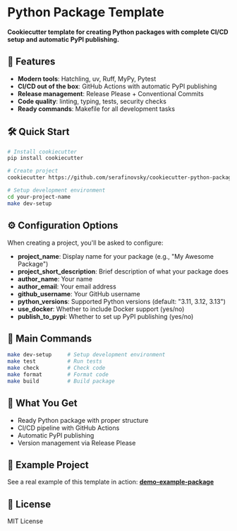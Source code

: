# Python Package Template

**Cookiecutter template for creating Python packages with complete CI/CD setup and automatic PyPI publishing.**

## 🚀 Features

- **Modern tools**: Hatchling, uv, Ruff, MyPy, Pytest
- **CI/CD out of the box**: GitHub Actions with automatic PyPI publishing
- **Release management**: Release Please + Conventional Commits
- **Code quality**: linting, typing, tests, security checks
- **Ready commands**: Makefile for all development tasks

## 🛠️ Quick Start

```bash
# Install cookiecutter
pip install cookiecutter

# Create project
cookiecutter https://github.com/serafinovsky/cookiecutter-python-package

# Setup development environment
cd your-project-name
make dev-setup
```

## ⚙️ Configuration Options

When creating a project, you'll be asked to configure:

- **project_name**: Display name for your package (e.g., "My Awesome Package")
- **project_short_description**: Brief description of what your package does
- **author_name**: Your name
- **author_email**: Your email address
- **github_username**: Your GitHub username
- **python_versions**: Supported Python versions (default: "3.11, 3.12, 3.13")
- **use_docker**: Whether to include Docker support (yes/no)
- **publish_to_pypi**: Whether to set up PyPI publishing (yes/no)

## 🔧 Main Commands

```bash
make dev-setup     # Setup development environment
make test          # Run tests
make check         # Check code
make format        # Format code
make build         # Build package
```

## 📁 What You Get

- Ready Python package with proper structure
- CI/CD pipeline with GitHub Actions
- Automatic PyPI publishing
- Version management via Release Please

## 🎯 Example Project

See a real example of this template in action:
**[demo-example-package](https://github.com/serafinovsky/demo-example-package)**

## 📄 License

MIT License
